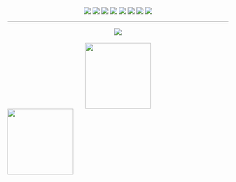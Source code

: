 <div align=center>
  <img src="https://img.shields.io/badge/-java-yellow?style=flat-square&logo=java"/>
  <img src="https://img.shields.io/badge/-Python-pink?style=flat-square&logo=Python"/>
  <img src="https://img.shields.io/badge/-Vue.js-29beb0?style=flat-square&logo=vue.js"/>
  <img src="https://img.shields.io/badge/-React-29beb0?style=flat-square&logo=React"/>
  <img src="https://img.shields.io/badge/typescript-%23007ACC.svg?style=flat-square&logo=typescript"/>
  <img src="https://img.shields.io/badge/-Nodejs-c0ebd?style=flat-square&logo=Node.js"/>
  <img src="https://img.shields.io/badge/mysql-%2300f.svg?style=flat-square&logo=mysql"/>
  <img src="https://img.shields.io/badge/-Docker-FCC624?style=flat-square&logo=docker"/>
</div>
<hr/>
<div align="center">
  <img  src="https://github-profile-trophy.vercel.app/?username=zhouxiaoxiang&theme=gruvbox&row=1&column=6&no-frame=true&no-bg=true" /></div>
<br/>

<div align="center">
  <img height="150px" src="https://github-readme-stats.vercel.app/api?count_private=true&username=zhouxiaoxiang&hide_title=true&hide_border=true&show_icons=true&line_height=21&text_color=000&icon_color=000&bg_color=0,ea6161,ffc64d,fffc4d,52fa5a&theme=graywhite" />
</div>
<div>
  <img height="150px" src="https://github-readme-stats.vercel.app/api/top-langs/?count_private=true&username=zhouxiaoxiang&hide_title=true&hide_border=true&line_height=21&text_color=000&icon_color=fff&bg_color=0,52fa5a,4dfcff,c64dff&theme=graywhite" />
</div>

